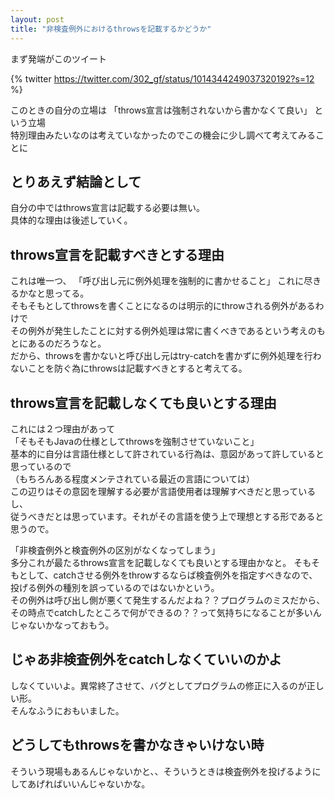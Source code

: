 ```yaml
---
layout: post
title: "非検査例外におけるthrowsを記載するかどうか"
---
```


まず発端がこのツイート

{% twitter https://twitter.com/302_gf/status/1014344249037320192?s=12 %}

このときの自分の立場は
「throws宣言は強制されないから書かなくて良い」
という立場  
特別理由みたいなのは考えていなかったのでこの機会に少し調べて考えてみることに

## とりあえず結論として
自分の中ではthrows宣言は記載する必要は無い。  
具体的な理由は後述していく。

## throws宣言を記載すべきとする理由
これは唯一つ、
「呼び出し元に例外処理を強制的に書かせること」
これに尽きるかなと思ってる。  
そもそもとしてthrowsを書くことになるのは明示的にthrowされる例外があるわけで  
その例外が発生したことに対する例外処理は常に書くべきであるという考えのもとにあるのだろうなと。  
だから、throwsを書かないと呼び出し元はtry-catchを書かずに例外処理を行わないことを防ぐ為にthrowsは記載すべきとすると考えてる。

## throws宣言を記載しなくても良いとする理由
これには２つ理由があって  
「そもそもJavaの仕様としてthrowsを強制させていないこと」  
基本的に自分は言語仕様として許されている行為は、意図があって許していると思っているので  
（もちろんある程度メンテされている最近の言語については）  
この辺りはその意図を理解する必要が言語使用者は理解すべきだと思っているし、  
従うべきだとは思っています。それがその言語を使う上で理想とする形であると思うので。

「非検査例外と検査例外の区別がなくなってしまう」  
多分これが最たるthrows宣言を記載しなくても良いとする理由かなと。
そもそもとして、catchさせる例外をthrowするならば検査例外を指定すべきなので、  
投げる例外の種別を誤っているのではないかという。  
その例外は呼び出し側が悪くて発生するんだよね？？プログラムのミスだから、その時点でcatchしたところで何ができるの？？って気持ちになることが多いんじゃないかなっておもう。

## じゃあ非検査例外をcatchしなくていいのかよ
しなくていいよ。異常終了させて、バグとしてプログラムの修正に入るのが正しい形。  
そんなふうにおもいました。

## どうしてもthrowsを書かなきゃいけない時
そういう現場もあるんじゃないかと、、そういうときは検査例外を投げるようにしてあげればいいんじゃないかな。
